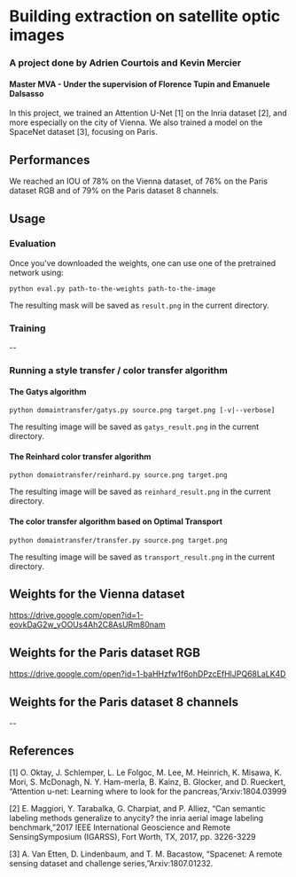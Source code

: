 # Building extraction on satellite optic images
### A project done by Adrien Courtois and Kevin Mercier
#### Master MVA - Under the supervision of Florence Tupin and Emanuele Dalsasso

In this project, we trained an Attention U-Net [1] on the Inria dataset [2], and more especially on the city of Vienna. We also trained a 
model on the SpaceNet dataset [3], focusing on Paris.

## Performances
We reached an IOU of 78% on the Vienna dataset, of 76% on the Paris dataset RGB and of 79% on the Paris dataset 8 channels.

## Usage
### Evaluation
Once you've downloaded the weights, one can use one of the pretrained network using:

```python eval.py path-to-the-weights path-to-the-image```

The resulting mask will be saved as ```result.png``` in the current directory.

### Training
-- 

### Running a style transfer / color transfer algorithm
#### The Gatys algorithm
```python domaintransfer/gatys.py source.png target.png [-v|--verbose]```

The resulting image will be saved as ```gatys_result.png``` in the current directory.

#### The Reinhard color transfer algorithm
```python domaintransfer/reinhard.py source.png target.png```

The resulting image will be saved as ```reinhard_result.png``` in the current directory.

#### The color transfer algorithm based on Optimal Transport
```python domaintransfer/transfer.py source.png target.png```

The resulting image will be saved as ```transport_result.png``` in the current directory.

## Weights for the Vienna dataset
https://drive.google.com/open?id=1-eovkDaG2w_yOOUs4Ah2C8AsURm80nam

## Weights for the Paris dataset RGB
https://drive.google.com/open?id=1-baHHzfw1f6ohDPzcEfHlJPQ68LaLK4D

## Weights for the Paris dataset 8 channels
--

## References
[1] O. Oktay, J. Schlemper, L. Le Folgoc, M. Lee, M. Heinrich, K. Misawa, K. Mori, S. McDonagh, N. Y. Ham-merla, B. Kainz, B. Glocker, and D. Rueckert, “Attention u-net:  Learning where to look for the pancreas,”Arxiv:1804.03999

[2] E.  Maggiori,  Y.  Tarabalka,  G.  Charpiat,  and  P.  Alliez,  “Can  semantic  labeling  methods  generalize  to  anycity?  the inria aerial image labeling benchmark,”2017 IEEE International Geoscience and Remote SensingSymposium (IGARSS), Fort Worth, TX, 2017, pp. 3226-3229

[3] A.  Van  Etten,  D.  Lindenbaum,  and  T.  M.  Bacastow,  “Spacenet:   A  remote  sensing  dataset  and  challenge series,”Arxiv:1807.01232.
